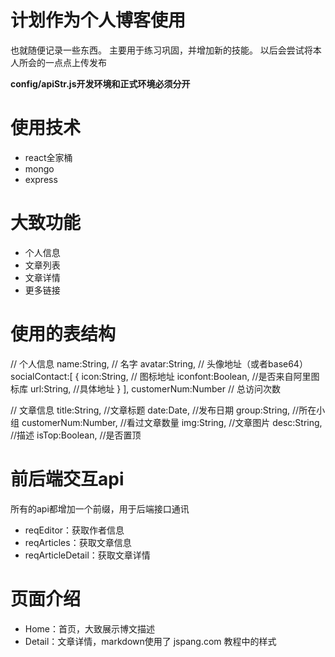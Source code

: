 # 计划作为个人博客使用
也就随便记录一些东西。
主要用于练习巩固，并增加新的技能。
以后会尝试将本人所会的一点点上传发布

**config/apiStr.js开发环境和正式环境必须分开**

# 使用技术
- react全家桶
- mongo
- express

# 大致功能
- 个人信息
- 文章列表
- 文章详情
- 更多链接

# 使用的表结构
// 个人信息
name:String,    // 名字
avatar:String,    // 头像地址（或者base64）
socialContact:[
    {
        icon:String,    // 图标地址
        iconfont:Boolean,    //是否来自阿里图标库
        url:String,    //具体地址
    }
],
customerNum:Number  // 总访问次数

// 文章信息
title:String,    //文章标题
date:Date,    //发布日期
group:String,    //所在小组
customerNum:Number,    //看过文章数量
img:String,    //文章图片
desc:String,    //描述
isTop:Boolean,    //是否置顶

# 前后端交互api
所有的api都增加一个前缀，用于后端接口通讯
- reqEditor：获取作者信息
- reqArticles：获取文章信息
- reqArticleDetail：获取文章详情

# 页面介绍
- Home：首页，大致展示博文描述
- Detail：文章详情，markdown使用了 jspang.com 教程中的样式